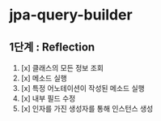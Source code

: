 # jpa-query-builder

## 1단계 : Reflection

1. [x] 클래스의 모든 정보 조회
2. [x] 메소드 실행
3. [x] 특정 어노테이션이 작성된 메소드 실행
4. [x] 내부 필드 수정
5. [x] 인자를 가진 생성자를 통해 인스턴스 생성
